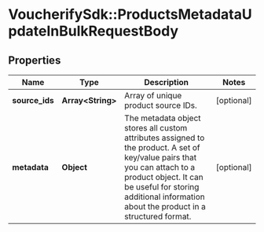 # VoucherifySdk::ProductsMetadataUpdateInBulkRequestBody

## Properties

| Name | Type | Description | Notes |
| ---- | ---- | ----------- | ----- |
| **source_ids** | **Array&lt;String&gt;** | Array of unique product source IDs. | [optional] |
| **metadata** | **Object** | The metadata object stores all custom attributes assigned to the product. A set of key/value pairs that you can attach to a product object. It can be useful for storing additional information about the product in a structured format. | [optional] |

